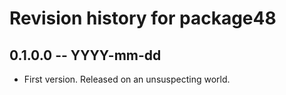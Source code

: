 # Revision history for package48

## 0.1.0.0 -- YYYY-mm-dd

* First version. Released on an unsuspecting world.
